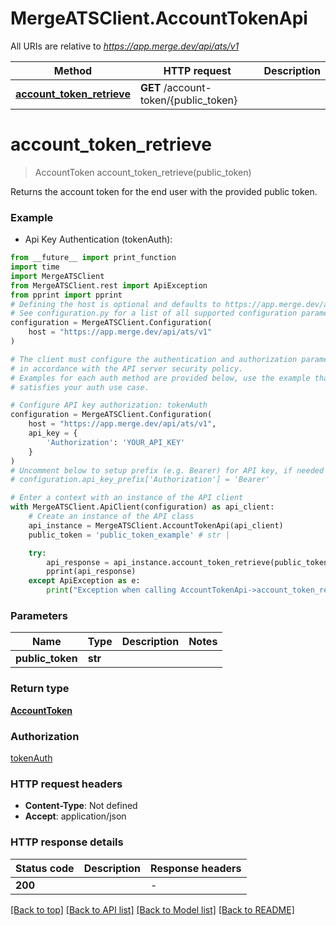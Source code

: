 # MergeATSClient.AccountTokenApi

All URIs are relative to *https://app.merge.dev/api/ats/v1*

Method | HTTP request | Description
------------- | ------------- | -------------
[**account_token_retrieve**](AccountTokenApi.md#account_token_retrieve) | **GET** /account-token/{public_token} | 


# **account_token_retrieve**
> AccountToken account_token_retrieve(public_token)



Returns the account token for the end user with the provided public token.

### Example

* Api Key Authentication (tokenAuth):
```python
from __future__ import print_function
import time
import MergeATSClient
from MergeATSClient.rest import ApiException
from pprint import pprint
# Defining the host is optional and defaults to https://app.merge.dev/api/ats/v1
# See configuration.py for a list of all supported configuration parameters.
configuration = MergeATSClient.Configuration(
    host = "https://app.merge.dev/api/ats/v1"
)

# The client must configure the authentication and authorization parameters
# in accordance with the API server security policy.
# Examples for each auth method are provided below, use the example that
# satisfies your auth use case.

# Configure API key authorization: tokenAuth
configuration = MergeATSClient.Configuration(
    host = "https://app.merge.dev/api/ats/v1",
    api_key = {
        'Authorization': 'YOUR_API_KEY'
    }
)
# Uncomment below to setup prefix (e.g. Bearer) for API key, if needed
# configuration.api_key_prefix['Authorization'] = 'Bearer'

# Enter a context with an instance of the API client
with MergeATSClient.ApiClient(configuration) as api_client:
    # Create an instance of the API class
    api_instance = MergeATSClient.AccountTokenApi(api_client)
    public_token = 'public_token_example' # str | 

    try:
        api_response = api_instance.account_token_retrieve(public_token)
        pprint(api_response)
    except ApiException as e:
        print("Exception when calling AccountTokenApi->account_token_retrieve: %s\n" % e)
```

### Parameters

Name | Type | Description  | Notes
------------- | ------------- | ------------- | -------------
 **public_token** | **str**|  | 

### Return type

[**AccountToken**](AccountToken.md)

### Authorization

[tokenAuth](../README.md#tokenAuth)

### HTTP request headers

 - **Content-Type**: Not defined
 - **Accept**: application/json

### HTTP response details
| Status code | Description | Response headers |
|-------------|-------------|------------------|
**200** |  |  -  |

[[Back to top]](#) [[Back to API list]](../README.md#documentation-for-api-endpoints) [[Back to Model list]](../README.md#documentation-for-models) [[Back to README]](../README.md)

